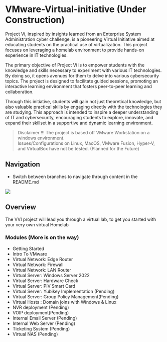 # VMware-Virtual-initiative (Under Construction)

Project Vi, inspired by insights learned from an Enterprise System Administration cyber challenge, is a pioneering Virtual Initiative aimed at educating students on the practical use of virtualization. This project focuses on leveraging a homelab environment to provide hands-on experience in IT technologies.

The primary objective of Project Vi is to empower students with the knowledge and skills necessary to experiment with various IT technologies. By doing so, it opens avenues for them to delve into various cybersecurity topics. The project is designed to facilitate guided sessions, promoting an interactive learning environment that fosters peer-to-peer learning and collaboration.

Through this initiative, students will gain not just theoretical knowledge, but also valuable practical skills by engaging directly with the technologies they are studying. This approach is intended to inspire a deeper understanding of IT and cybersecurity, encouraging students to explore, innovate, and expand their skillset in a supportive and dynamic learning environment.

> Disclaimer !!!
The project is based off VMware Workstation on a windows environment.<br>
Issues/Configurations on Linux, MacOS, VMware Fusion, Hyper-V, and VirtualBox have not be tested. (Planned for the Future)
## Navigation
- Switch between branches to navigate through content in the README.md
<img src="navi.gif">

## Overview
The VVI project will lead you through a virtual lab, to get you started with your very own virtual Homelab 

### Modules (More is on the way)

- Getting Started
- Intro To VMware
- Virtual Network: Edge Router
- Virtual Network: Firewall
- Virtual Network: LAN Router
- Virtual Server: Windows Server 2022
- Virtual Server: Hardware Check
- Virtual Server: PIV Smart Card 
- Virtual Server: Yubikey Implementation (Pending)
- Virtual Server: Group Policy Management(Pending)
- Virtual Hosts : Domain joins with Windows & Linux 
- NVR deployment (Pending)
- VOIP deployment(Pending)
- Internal Email Server (Pending)
- Internal Web Server (Pending)
- Ticketing System (Pending)
- Virtual NAS (Pending)



